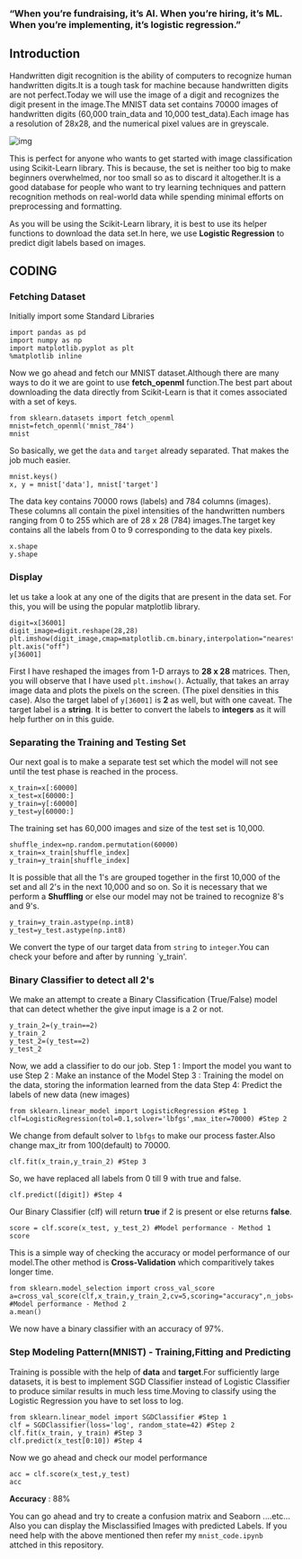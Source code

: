 ### “When you’re fundraising, it’s AI. When you’re hiring, it’s ML. When you’re implementing, it’s logistic regression.”
## Introduction
Handwritten digit recognition is the ability of computers to recognize human handwritten digits.It is a tough task for machine because handwritten digits are not perfect.Today we will use the image of a digit and recognizes the digit present in the image.The MNIST data set contains 70000 images of handwritten digits (60,000 train_data  and 10,000 test_data).Each image has a resolution of 28x28, and the numerical pixel values are in greyscale. 

![img](https://miro.medium.com/max/700/1*1TkgO9Zz6rC3KpAYNl5KfA.png)

This is perfect for anyone who wants to get started with image classification using Scikit-Learn library. This is because, the set is neither too big to make beginners overwhelmed, nor too small so as to discard it altogether.It is a good database for people who want to try learning techniques and pattern recognition methods on real-world data while spending minimal efforts on preprocessing and formatting.

As you will be using the Scikit-Learn library, it is best to use its helper functions to download the data set.In here, we use __Logistic Regression__ to predict digit labels based on images. 

## CODING
### Fetching Dataset
Initially import some Standard Libraries

``` 
import pandas as pd
import numpy as np
import matplotlib.pyplot as plt
%matplotlib inline
```
Now we go ahead and fetch our MNIST dataset.Although there are many ways to do it we are goint to use **fetch_openml** function.The best part about downloading the data directly from Scikit-Learn is that it comes associated with a set of keys.

```
from sklearn.datasets import fetch_openml
mnist=fetch_openml('mnist_784')
mnist
```
So basically, we get the `data` and `target` already separated. That makes the job much easier.

```
mnist.keys()
x, y = mnist['data'], mnist['target']
```
The data key contains 70000 rows (labels) and 784 columns (images). These columns all contain the pixel intensities of the handwritten numbers ranging from 0 to 255 which are of 28 x 28 (784) images.The target key contains all the labels from 0 to 9 corresponding to the data key pixels.

```
x.shape
y.shape
```

### Display
let us take a look at any one of the digits that are present in the data set. For this, you will be using the popular matplotlib library.

```
digit=x[36001]
digit_image=digit.reshape(28,28)
plt.imshow(digit_image,cmap=matplotlib.cm.binary,interpolation="nearest")
plt.axis("off")
y[36001]
```
First I have reshaped the images from 1-D arrays to __28 x 28__ matrices. Then, you will observe that I have used `plt.imshow()`. Actually, that takes an array image data and plots the pixels on the screen. (The pixel densities in this case).
Also the target label of `y[36001]` is __2__ as well, but with one caveat. The target label is a __string__. It is better to convert the labels to __integers__ as it will help further on in this guide.
### Separating the Training and Testing Set
Our next goal is to make a separate test set which the model will not see until the test phase is reached in the process.

```
x_train=x[:60000]
x_test=x[60000:]
y_train=y[:60000]
y_test=y[60000:]
```
The training set has 60,000 images and size of the test set is 10,000.
```
shuffle_index=np.random.permutation(60000)
x_train=x_train[shuffle_index]
y_train=y_train[shuffle_index]
```
It is possible that all the 1's are grouped together in the first 10,000 of the set and all 2's in the next 10,000 and so on. So it is necessary that we perform a __Shuffling__ or else our model may not be trained to recognize 8's and 9's.
```
y_train=y_train.astype(np.int8)
y_test=y_test.astype(np.int8)
```
We convert the type of our target data from `string` to `integer`.You can check your before and after by running `y_train'.
### Binary Classifier to detect all 2's
We make an attempt to create a Binary Classification (True/False) model that can detect whether the give input image is a 2 or not.
```
y_train_2=(y_train==2)
y_train_2
y_test_2=(y_test==2)
y_test_2
```
Now, we add a classifier to do our job.
Step 1 : Import the model you want to use
Step 2 : Make an instance of the Model
Step 3 : Training the model on the data, storing the information learned from the data
Step 4: Predict the labels of new data (new images)
```
from sklearn.linear_model import LogisticRegression #Step 1
clf=LogisticRegression(tol=0.1,solver='lbfgs',max_iter=70000) #Step 2
```
We change from default solver to `lbfgs` to make our process faster.Also change max_itr from 100(default) to 70000.

```
clf.fit(x_train,y_train_2) #Step 3
```
So, we have replaced all labels from 0 till 9 with true and false.

```
clf.predict([digit]) #Step 4
```
Our Binary Classifier (clf) will return __true__ if 2 is present or else returns __false__. 

```
score = clf.score(x_test, y_test_2) #Model performance - Method 1
score
```
This is a simple way of checking the accuracy or model performance of our model.The other method is __Cross-Validation__ which comparitively takes longer time.
```
from sklearn.model_selection import cross_val_score
a=cross_val_score(clf,x_train,y_train_2,cv=5,scoring="accuracy",n_jobs=-1) #Model performance - Method 2
a.mean()
```
We now have a binary classifier with an accuracy of 97%.
### Step Modeling Pattern(MNIST) - Training,Fitting and Predicting
Training is possible with the help of __data__ and __target__.For sufficiently large datasets, it is best to implement SGD Classifier instead of Logistic Classifier to produce similar results in much less time.Moving to classify using the Logistic Regression you have to set loss to log.
```
from sklearn.linear_model import SGDClassifier #Step 1
clf = SGDClassifier(loss='log', random_state=42) #Step 2
clf.fit(x_train, y_train) #Step 3
clf.predict(x_test[0:10]) #Step 4
```
Now we go ahead and check our model performance

```
acc = clf.score(x_test,y_test)
acc
```
__Accuracy__ : 88%

You can go ahead and try to create a confusion matrix and Seaborn ....etc... Also you can display the Misclassified Images with predicted Labels.
If you need help with the above mentioned then refer my `mnist_code.ipynb` attched in this repository.

